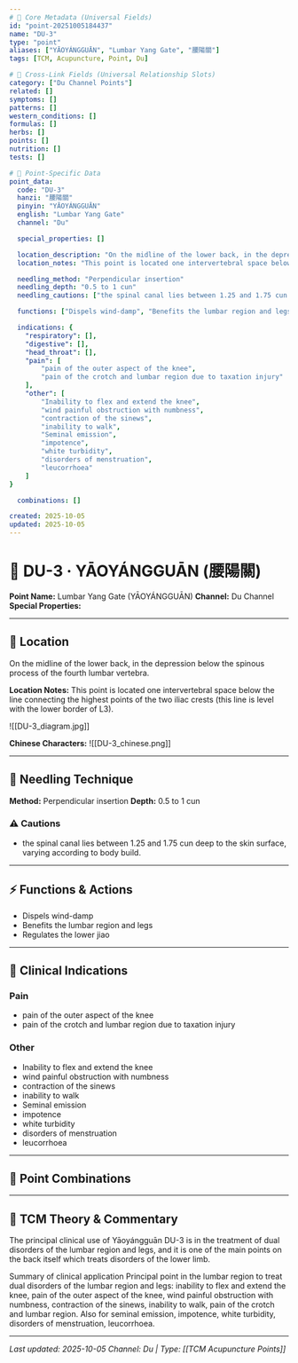 ```yaml
---
# 🔹 Core Metadata (Universal Fields)
id: "point-20251005184437"
name: "DU-3"
type: "point"
aliases: ["YĀOYÁNGGUĀN", "Lumbar Yang Gate", "腰陽關"]
tags: [TCM, Acupuncture, Point, Du]

# 🔹 Cross-Link Fields (Universal Relationship Slots)
category: ["Du Channel Points"]
related: []
symptoms: []
patterns: []
western_conditions: []
formulas: []
herbs: []
points: []
nutrition: []
tests: []

# 🔹 Point-Specific Data
point_data:
  code: "DU-3"
  hanzi: "腰陽關"
  pinyin: "YĀOYÁNGGUĀN"
  english: "Lumbar Yang Gate"
  channel: "Du"

  special_properties: []

  location_description: "On the midline of the lower back, in the depression below the spinous process of the fourth lumbar vertebra."
  location_notes: "This point is located one intervertebral space below the line connecting the highest points of the two iliac crests (this line is level with the lower border of L3)."

  needling_method: "Perpendicular insertion"
  needling_depth: "0.5 to 1 cun"
  needling_cautions: ["the spinal canal lies between 1.25 and 1.75 cun deep to the skin surface, varying according to body build."]

  functions: ["Dispels wind-damp", "Benefits the lumbar region and legs", "Regulates the lower jiao"]

  indications: {
    "respiratory": [],
    "digestive": [],
    "head_throat": [],
    "pain": [
        "pain of the outer aspect of the knee",
        "pain of the crotch and lumbar region due to taxation injury"
    ],
    "other": [
        "Inability to flex and extend the knee",
        "wind painful obstruction with numbness",
        "contraction of the sinews",
        "inability to walk",
        "Seminal emission",
        "impotence",
        "white turbidity",
        "disorders of menstruation",
        "leucorrhoea"
    ]
}

  combinations: []

created: 2025-10-05
updated: 2025-10-05
---
```


# 📍 DU-3 · YĀOYÁNGGUĀN (腰陽關)

**Point Name:** Lumbar Yang Gate (YĀOYÁNGGUĀN)
**Channel:** Du Channel
**Special Properties:** 

---

## 📍 Location

On the midline of the lower back, in the depression below the spinous process of the fourth lumbar vertebra.

**Location Notes:**
This point is located one intervertebral space below the line connecting the highest points of the two iliac crests (this line is level with the lower border of L3).

![[DU-3_diagram.jpg]]

**Chinese Characters:** ![[DU-3_chinese.png]]

---

## 🔧 Needling Technique

**Method:** Perpendicular insertion
**Depth:** 0.5 to 1 cun

### ⚠️ Cautions
- the spinal canal lies between 1.25 and 1.75 cun deep to the skin surface, varying according to body build.

---

## ⚡ Functions & Actions
- Dispels wind-damp
- Benefits the lumbar region and legs
- Regulates the lower jiao

---

## 🎯 Clinical Indications

### Pain
- pain of the outer aspect of the knee
- pain of the crotch and lumbar region due to taxation injury

### Other
- Inability to flex and extend the knee
- wind painful obstruction with numbness
- contraction of the sinews
- inability to walk
- Seminal emission
- impotence
- white turbidity
- disorders of menstruation
- leucorrhoea

---

## 🔗 Point Combinations

---

## 🧬 TCM Theory & Commentary

The principal clinical use of Yāoyángguān DU-3 is in the treatment of dual disorders of the lumbar region and legs, and it is one of the main points on the back itself which treats disorders of the lower limb.

Summary of clinical application
Principal point in the lumbar region to treat dual disorders of the lumbar region and legs: inability to flex and extend the knee, pain of the outer aspect of the knee, wind painful obstruction with numbness, contraction of the sinews, inability to walk, pain of the crotch and lumbar region.
Also for seminal emission, impotence, white turbidity, disorders of menstruation, leucorrhoea.

---

*Last updated: 2025-10-05*
*Channel: Du | Type: [[TCM Acupuncture Points]]*
